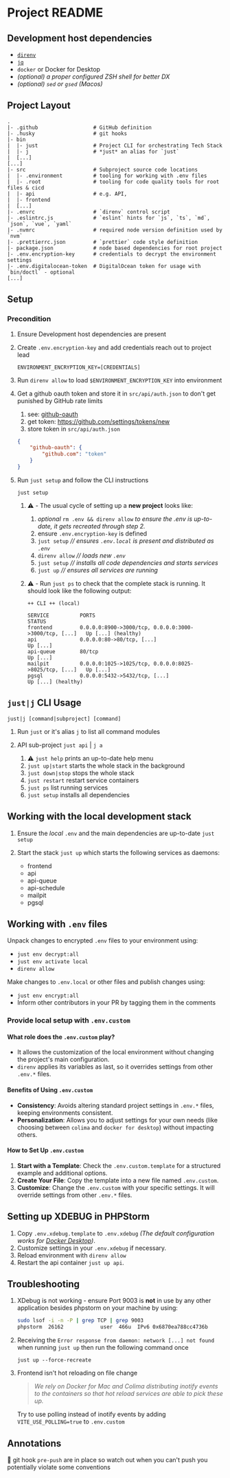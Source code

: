 # Project README

## Development host dependencies

-   [`direnv`](https://direnv.net/)
-   [`jq`](https://jqlang.github.io/jq/)
-   `docker` or Docker for Desktop
-   _(optional) a proper configured ZSH shell for better DX_
-   _(optional) `sed` or `gsed` (Macos)_

## Project Layout

```text
.
|- .github                  # GitHub definition
|- .husky                   # git hooks
|- bin
|  |- just                  # Project CLI for orchestrating Tech Stack
|  |- j                     # *just* an alias for `just`
|  [...]
[...]
|- src                      # Subproject source code locations
|  |- .environment          # tooling for working with .env files
|  |- .root                 # tooling for code quality tools for root files & cicd
|  |- api                   # e.g. API,
|  |- frontend
|  [...]
|- .envrc                   # `direnv` control script
|- .eslintrc.js             # `eslint` hints for `js`, `ts`, `md`, `json`, `vue`, `yaml`
|- .nvmrc                   # required node version definition used by `nvm`
|- .prettierrc.json         # `prettier` code style definition
|- package.json             # node based dependencies for root project
|- .env.encryption-key      # credentials to decrypt the environment settings
|- .env.digitalocean-token  # DigitalOcean token for usage with `bin/doctl` - optional
[...]
```

## Setup

### Precondition

1. Ensure Development host dependencies are present
2. Create `.env.encryption-key` and add credentials reach out to project lead

    ```dotenv
    ENVIRONMENT_ENCRYPTION_KEY=[CREDENTIALS]
    ```

3. Run `direnv allow` to load `$ENVIRONMENT_ENCRYPTION_KEY` into environment
4. Get a github oauth token and store it in `src/api/auth.json` to don't
   get punished by GitHub rate limits

    1. see: [github-oauth](https://getcomposer.org/doc/articles/authentication-for-private-packages.md#github-oauth)
    2. get token: <https://github.com/settings/tokens/new>
    3. store token in `src/api/auth.json`

    ```json
    {
        "github-oauth": {
            "github.com": "token"
        }
    }
    ```

5. Run `just setup` and follow the CLI instructions

    ```shell
    just setup
    ```

    1. ⚠️ - The usual cycle of setting up a **new project** looks like:

        1. _optional_ `rm .env && direnv allow` _to ensure the .env is up-to-date,
           it gets recreated through step 2._
        2. ensure `.env.encryption-key` is defined
        3. `just setup` _// ensures `.env.local` is present and distributed
           as `.env`_
        4. `direnv allow` _// loads new `.env`_
        5. `just setup` _// installs all code dependencies and starts services_
        6. `just up` _// ensures all services are running_

    2. ⚠️ - Run `just ps` to check that the complete stack is running. It should look like the
       following output:

        ```text
        ++ CLI ++ (local)

        SERVICE          PORTS                                                   STATUS
        frontend         0.0.0.0:8900->3000/tcp, 0.0.0.0:3000->3000/tcp, [...]   Up [...] (healthy)
        api              0.0.0.0:80->80/tcp, [...]                               Up [...]
        api-queue        80/tcp                                                  Up [...]
        mailpit          0.0.0.0:1025->1025/tcp, 0.0.0.0:8025->8025/tcp, [...]   Up [...]
        pgsql            0.0.0.0:5432->5432/tcp, [...]                           Up [...] (healthy)
        ```

## `just|j` CLI Usage

```shell
just|j [command|subproject] [command]
```

1. Run `just` or it's alias `j` to list all command modules
2. API sub-project `just api` | `j a`

    1. ⚠️ `just help` prints an up-to-date help menu
    2. `just up|start` starts the whole stack in the background
    3. `just down|stop` stops the whole stack
    4. `just restart` restart service containers
    5. `just ps` list running services
    6. `just setup` installs all dependencies

## Working with the local development stack

1. Ensure the _local_ `.env` and the main dependencies are up-to-date `just setup`
2. Start the stack `just up` which starts the following services as daemons:

    - frontend
    - api
    - api-queue
    - api-schedule
    - mailpit
    - pgsql


## Working with `.env` files

Unpack changes to encrypted `.env` files to your environment using:

-   `just env decrypt:all`
-   `just env activate local`
-   `direnv allow`

Make changes to `.env.local` or other files and publish changes using:

-   `just env encrypt:all`
-   Inform other contributors in your PR by tagging them in the comments

### Provide local setup with `.env.custom`

#### What role does the `.env.custom` play?

-   It allows the customization of the local environment without changing the project's main
    configuration.
-   `direnv` applies its variables as last, so it overrides settings from other `.env.*` files.

#### Benefits of Using `.env.custom`

-   **Consistency**: Avoids altering standard project settings in `.env.*` files,
    keeping environments consistent.
-   **Personalization**: Allows you to adjust settings for your own needs
    (like choosing between `colima` and `docker for desktop`) without impacting others.

#### How to Set Up `.env.custom`

1. **Start with a Template**: Check the `.env.custom.template` for a structured example and
   additional options.
2. **Create Your File**: Copy the template into a new file named `.env.custom`.
3. **Customize**: Change the `.env.custom` with your specific settings. It will override settings
   from other `.env.*` files.

## Setting up XDEBUG in PHPStorm

1. Copy `.env.xdebug.template` to `.env.xdebug`
   _(The default configuration works for [Docker Desktop](https://www.docker.com/products/docker-desktop/))_.
2. Customize settings in your `.env.xdebug` if necessary.
3. Reload environment with `direnv allow`
4. Restart the api container `just up api`.

## Troubleshooting

1. XDebug is not working - ensure Port 9003 is **not** in use by any other application besides
   phpstorm on your machine by using:

    ```bash
    sudo lsof -i -n -P | grep TCP | grep 9003
    phpstorm  26162            user  466u  IPv6 0x6870ea788cc4736b      0t0    TCP *:9003 (LISTEN)
    ```

2. Receiving the `Error response from daemon: network [...] not found` when
   running `just up` then run the following command once

    ```shell
    just up --force-recreate
    ```

3. Frontend isn't hot reloading on file change

    > _We rely on Docker for Mac and Colima distributing inotify events to
    > the containers so that hot reload services are able to pick these up._

    Try to use polling instead of inotify events by adding `VITE_USE_POLLING=true` to `.env.custom`

## Annotations

🚨 git hook `pre-push` are in place so watch out when you can't push you potentially
violate some conventions
